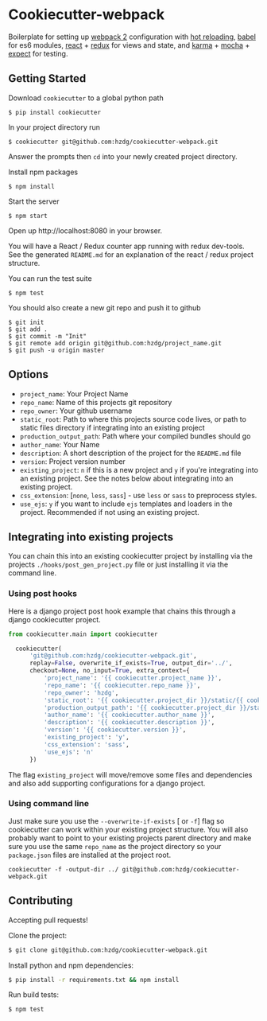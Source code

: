 Cookiecutter-webpack
====================
Boilerplate for setting up [webpack 2][webpack2] configuration with [hot reloading][hmr], [babel][babel] for es6 modules, [react][react] + [redux][redux] for views and state, and [karma][karma] + [mocha][mocha] + [expect][expect] for testing.

[webpack2]: https://github.com/webpack/webpack/tree/v2.1.0-beta.13
[hmr]: https://github.com/gaearon/react-transform-hmr
[babel]: https://babeljs.io/
[react]: https://facebook.github.io/react/
[redux]: http://redux.js.org/index.html
[karma]: https://github.com/karma-runner/karma
[mocha]: https://github.com/mochajs/mocha
[expect]: https://github.com/mjackson/expect

Getting Started
---------------

Download `cookiecutter` to a global python path

    $ pip install cookiecutter

In your project directory run

    $ cookiecutter git@github.com:hzdg/cookiecutter-webpack.git

Answer the prompts then `cd` into your newly created project directory.

Install npm packages

    $ npm install

Start the server

    $ npm start

Open up http://localhost:8080 in your browser.

You will have a React / Redux counter app running with redux dev-tools. See the generated `README.md` for an explanation of the react / redux project structure.


You can run the test suite

    $ npm test


You should also create a new git repo and push it to github

```
$ git init
$ git add .
$ git commit -m "Init"
$ git remote add origin git@github.com:hzdg/project_name.git
$ git push -u origin master
```


Options
-------

* `project_name`: Your Project Name
* `repo_name`: Name of this projects git repository
* `repo_owner`: Your github username
* `static_root`: Path to where this projects source code lives, or path to static files directory if integrating into an existing project
* `production_output_path`: Path where your compiled bundles should go
* `author_name`: Your Name
* `description`: A short description of the project for the `README.md` file
* `version`: Project version number
* `existing_project`: `n` if this is a new project and `y` if you're integrating into an existing project. See the notes below about integrating into an existing project.
* `css_extension`: [`none`, `less`, `sass`] - use `less` or `sass` to preprocess styles.
* `use_ejs`: `y` if you want to include `ejs` templates and loaders in the project. Recommended if not using an existing project.


Integrating into existing projects
----------------------------------

You can chain this into an existing cookiecutter project by installing via the projects `./hooks/post_gen_project.py` file or just installing it via the command line.

### Using post hooks
Here is a django project post hook example that chains this through a django cookiecutter project.

```python
from cookiecutter.main import cookiecutter

  cookiecutter(
      'git@github.com:hzdg/cookiecutter-webpack.git',
      replay=False, overwrite_if_exists=True, output_dir='../',
      checkout=None, no_input=True, extra_context={
          'project_name': '{{ cookiecutter.project_name }}',
          'repo_name': '{{ cookiecutter.repo_name }}',
          'repo_owner': 'hzdg',
          'static_root': '{{ cookiecutter.project_dir }}/static/{{ cookiecutter.project_dir }}',
          'production_output_path': '{{ cookiecutter.project_dir }}/static/{{ cookiecutter.project_dir }}/dist/',
          'author_name': '{{ cookiecutter.author_name }}',
          'description': '{{ cookiecutter.description }}',
          'version': '{{ cookiecutter.version }}',
          'existing_project': 'y',
          'css_extension': 'sass',
          'use_ejs': 'n'
      })
```

The flag `existing_project` will move/remove some files and dependencies and also add supporting configurations for a django project.

### Using command line
Just make sure you use the `--overwrite-if-exists` [ or `-f`] flag so cookiecutter can work within your existing project structure. You will also probably want to point to your existing projects parent directory and make sure you use the same `repo_name` as the project directory so your `package.json` files are installed at the project root.

	cookiecutter -f -output-dir ../ git@github.com:hzdg/cookiecutter-webpack.git


Contributing
------------

Accepting pull requests!

Clone the project:
```sh
$ git clone git@github.com:hzdg/cookiecutter-webpack.git
```
Install python and npm dependencies:
```sh
$ pip install -r requirements.txt && npm install
```
Run build tests:
```sh
$ npm test
```
